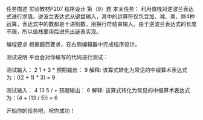 任务描述
实验教材P207 程序设计 第（9）题
本关任务：
利用值栈对逆波兰表达式进行求值。逆波兰表达式从键盘输入，其中的运算符仅包含加、减、乘、除4种运算，表达式中的数都是十进制数，用换行符结束输入。由于逆波兰表达式的长度不限，所以值栈要用后进先出链表实现。

编程要求
根据题目要求，在右侧编辑器中完成程序设计。

测试说明
平台会对你编写的代码进行测试：

测试输入：
2  1  +  3  *
预期输出：
9
解释:
该算式转化为常见的中缀算术表达式为：((2 + 1) * 3) = 9

测试输入：
4  13  5  /  +
预期输出：
6
解释: 该算式转化为常见的中缀算术表达式为：(4 + (13 / 5)) = 6

开始你的任务吧，祝你成功！